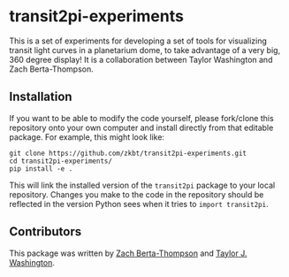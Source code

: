 # transit2pi-experiments
This is a set of experiments for developing a set of tools for visualizing transit light curves in a planetarium dome, to take advantage of a very big, 360 degree display! It is a collaboration between Taylor Washington and Zach Berta-Thompson.

## Installation
If you want to be able to modify the code yourself, please fork/clone this repository onto your own computer and install directly from that editable package. For example, this might look like:
```
git clone https://github.com/zkbt/transit2pi-experiments.git
cd transit2pi-experiments/
pip install -e .
```
This will link the installed version of the `transit2pi` package to your local repository. Changes you make to the code in the repository should be reflected in the version Python sees when it tries to `import transit2pi`.

## Contributors

This package was written by [Zach Berta-Thompson](https://github.com/zkbt) and [Taylor J. Washington](https://github.com/Tejorwa).
